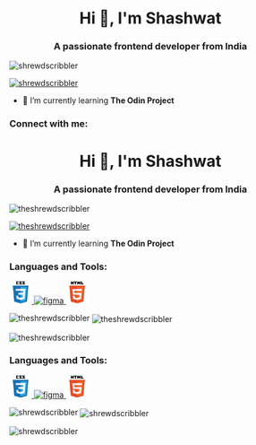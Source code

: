 <h1 align="center">Hi 👋, I'm Shashwat</h1>
<h3 align="center">A passionate frontend developer from India</h3>

<p align="left"> <img src="https://komarev.com/ghpvc/?username=shrewdscribbler&label=Profile%20views&color=0e75b6&style=flat" alt="shrewdscribbler" /> </p>

<p align="left"> <a href="https://github.com/ryo-ma/github-profile-trophy"><img src="https://github-profile-trophy.vercel.app/?username=shrewdscribbler" alt="shrewdscribbler" /></a> </p>

- 🌱 I’m currently learning **The Odin Project**

<h3 align="left">Connect with me:</h3><h1 align="center">Hi 👋, I'm Shashwat</h1>
<h3 align="center">A passionate frontend developer from India</h3>

<p align="left"> <img src="https://komarev.com/ghpvc/?username=theshrewdscribbler&label=Profile%20views&color=0e75b6&style=flat" alt="theshrewdscribbler" /> </p>

<p align="left"> <a href="https://github.com/ryo-ma/github-profile-trophy"><img src="https://github-profile-trophy.vercel.app/?username=theshrewdscribbler" alt="theshrewdscribbler" /></a> </p>

- 🌱 I’m currently learning **The Odin Project**

<!-- <h3 align="left">Connect with me:</h3>
<p align="left">
</p> -->

<h3 align="left">Languages and Tools:</h3>
<p align="left"> <a href="https://www.w3schools.com/css/" target="_blank" rel="noreferrer"> <img src="https://raw.githubusercontent.com/devicons/devicon/master/icons/css3/css3-original-wordmark.svg" alt="css3" width="40" height="40"/> </a> <a href="https://www.figma.com/" target="_blank" rel="noreferrer"> <img src="https://www.vectorlogo.zone/logos/figma/figma-icon.svg" alt="figma" width="40" height="40"/> </a> <a href="https://www.w3.org/html/" target="_blank" rel="noreferrer"> <img src="https://raw.githubusercontent.com/devicons/devicon/master/icons/html5/html5-original-wordmark.svg" alt="html5" width="40" height="40"/> </a> </p>

<p><img align="left" src="https://github-readme-stats.vercel.app/api/top-langs?username=theshrewdscribbler&show_icons=true&locale=en&layout=compact" alt="theshrewdscribbler" /></p>

<p>&nbsp;<img align="center" src="https://github-readme-stats.vercel.app/api?username=theshrewdscribbler&show_icons=true&locale=en" alt="theshrewdscribbler" /></p>

<p><img align="center" src="https://github-readme-streak-stats.herokuapp.com/?user=theshrewdscribbler&" alt="theshrewdscribbler" /></p>


<p align="left">
</p>

<h3 align="left">Languages and Tools:</h3>
<p align="left"> <a href="https://www.w3schools.com/css/" target="_blank" rel="noreferrer"> <img src="https://raw.githubusercontent.com/devicons/devicon/master/icons/css3/css3-original-wordmark.svg" alt="css3" width="40" height="40"/> </a> <a href="https://www.figma.com/" target="_blank" rel="noreferrer"> <img src="https://www.vectorlogo.zone/logos/figma/figma-icon.svg" alt="figma" width="40" height="40"/> </a> <a href="https://www.w3.org/html/" target="_blank" rel="noreferrer"> <img src="https://raw.githubusercontent.com/devicons/devicon/master/icons/html5/html5-original-wordmark.svg" alt="html5" width="40" height="40"/> </a> </p>

<p><img align="left" src="https://github-readme-stats.vercel.app/api/top-langs?username=shrewdscribbler&show_icons=true&locale=en&layout=compact" alt="shrewdscribbler" /></p>

<p>&nbsp;<img align="center" src="https://github-readme-stats.vercel.app/api?username=shrewdscribbler&show_icons=true&locale=en" alt="shrewdscribbler" /></p>

<p><img align="center" src="https://github-readme-streak-stats.herokuapp.com/?user=shrewdscribbler&" alt="shrewdscribbler" /></p>



<!---
theshrewdscribbler/theshrewdscribbler is a ✨ special ✨ repository because its `README.md` (this file) appears on your GitHub profile.
You can click the Preview link to take a look at your changes.
--->
